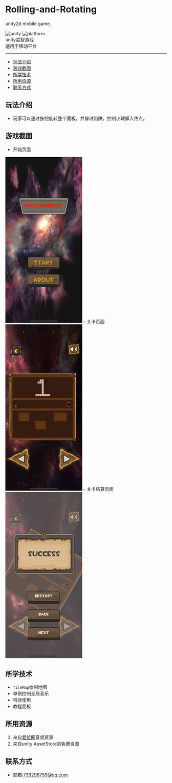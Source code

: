 # Rolling-and-Rotating
unity2d mobile game.

![unity](https://img.shields.io/badge/unity-v2019.2.0b6-orange.svg)
![platform](https://img.shields.io/badge/platform-iPhone-green.svg)
<br>
unity益智游戏<br>
适用于移动平台
<hr>

- [玩法介绍](#玩法介绍)
- [游戏截图](#游戏截图)
- [所学技术](#所学技术)
- [所用资源](#所用资源)
- [联系方式](#联系方式)

## 玩法介绍
- 玩家可以通过按钮旋转整个面板，并躲过陷阱，控制小球掉入终点。

## 游戏截图
- 开始页面
 <img src="screenshot/1.png" width="240px"/>
- 关卡页面
 <img src="screenshot/2.png" width="240px"/>
- 关卡结算页面
 <img src="screenshot/3.png" width="240px"/>


## 所学技术
- `TileMap`绘制地图
- 单例控制全局音乐
- 特效使用
- 教程面板


## 所用资源
1. 来自[爱给网](http://www.aigei.com/)音频资源
2. 来自unity AssetStore的免费资源

## 联系方式
- 邮箱:739296759@qq.com

